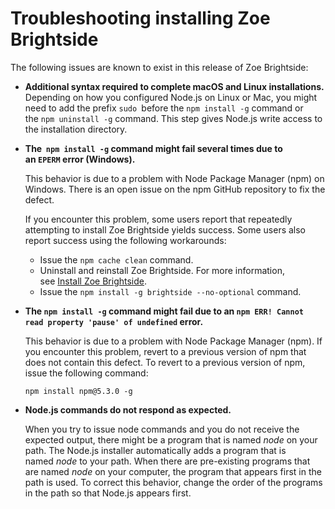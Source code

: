# Troubleshooting installing Zoe Brightside

The following issues are known to exist in this release of Zoe Brightside:

  - **Additional syntax required to complete macOS and Linux
    installations.**  
    Depending on how you configured Node.js on Linux or Mac, you might need to add the prefix `sudo `before the `npm install -g` command or the `npm uninstall -g` command. This step gives Node.js write access to the installation directory.

  - **The  `npm install -g` command might fail several times due to an `EPERM` error (Windows).**

    This behavior is due to a problem with Node Package Manager (npm) on Windows. There is an open issue on the npm GitHub repository to fix the defect.

    If you encounter this problem, some users report that repeatedly attempting to install Zoe Brightside yields success. Some users also report success using the following workarounds:

      - Issue the `npm cache clean` command.
      - Uninstall and reinstall Zoe Brightside. For more information,
        see [Install Zoe Brightside](cli-installcli.md).
      - Issue the `npm install -g brightside --no-optional` command.

  - **The `npm install -g` command might fail due to an `npm ERR! Cannot read property 'pause' of undefined` error.**

    This behavior is due to a problem with Node Package Manager (npm). If you encounter this problem, revert to a previous version of npm that does not contain this defect. To revert to a previous version of npm, issue the following command:

    `npm install npm@5.3.0 -g`

  - **Node.js commands do not respond as expected.**

    When you try to issue node commands and you do not  receive the expected output, there might be a program that is named *node* on your path. The Node.js installer automatically adds a program that is named *node* to your path. When there are pre-existing programs that are  named *node* on your computer, the program that appears
    first in the path is used. To correct this behavior, change the order of the programs in the path so that Node.js appears first.
